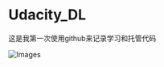 # Udacity_DL
这是我第一次使用github来记录学习和托管代码

![Images](https://raw.githubusercontent.com/KannShi/Udacity_DL/master/img/regularization.png)

